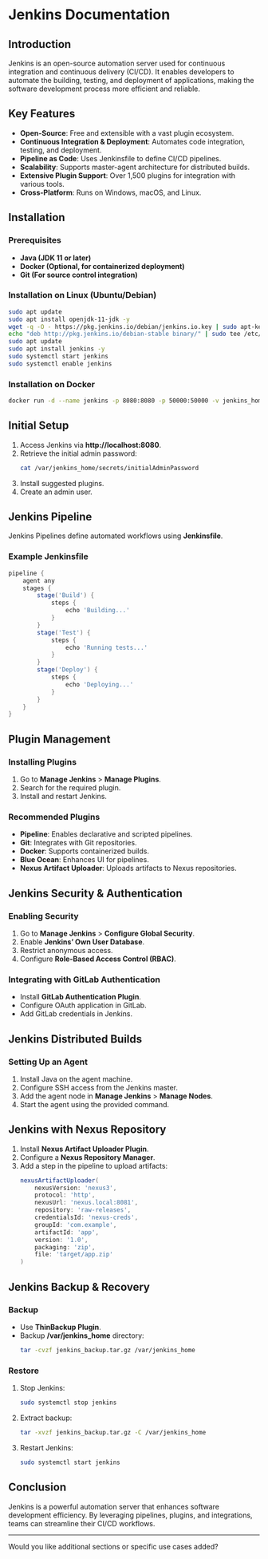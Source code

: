 # Jenkins Documentation

## Introduction
Jenkins is an open-source automation server used for continuous integration and continuous delivery (CI/CD). It enables developers to automate the building, testing, and deployment of applications, making the software development process more efficient and reliable.

## Key Features
- **Open-Source**: Free and extensible with a vast plugin ecosystem.
- **Continuous Integration & Deployment**: Automates code integration, testing, and deployment.
- **Pipeline as Code**: Uses Jenkinsfile to define CI/CD pipelines.
- **Scalability**: Supports master-agent architecture for distributed builds.
- **Extensive Plugin Support**: Over 1,500 plugins for integration with various tools.
- **Cross-Platform**: Runs on Windows, macOS, and Linux.

## Installation

### Prerequisites
- **Java (JDK 11 or later)**
- **Docker (Optional, for containerized deployment)**
- **Git (For source control integration)**

### Installation on Linux (Ubuntu/Debian)
```bash
sudo apt update
sudo apt install openjdk-11-jdk -y
wget -q -O - https://pkg.jenkins.io/debian/jenkins.io.key | sudo apt-key add -
echo "deb http://pkg.jenkins.io/debian-stable binary/" | sudo tee /etc/apt/sources.list.d/jenkins.list
sudo apt update
sudo apt install jenkins -y
sudo systemctl start jenkins
sudo systemctl enable jenkins
```

### Installation on Docker
```bash
docker run -d --name jenkins -p 8080:8080 -p 50000:50000 -v jenkins_home:/var/jenkins_home jenkins/jenkins:lts
```

## Initial Setup
1. Access Jenkins via **http://localhost:8080**.
2. Retrieve the initial admin password:
   ```bash
   cat /var/jenkins_home/secrets/initialAdminPassword
   ```
3. Install suggested plugins.
4. Create an admin user.

## Jenkins Pipeline
Jenkins Pipelines define automated workflows using **Jenkinsfile**.

### Example Jenkinsfile
```groovy
pipeline {
    agent any
    stages {
        stage('Build') {
            steps {
                echo 'Building...'
            }
        }
        stage('Test') {
            steps {
                echo 'Running tests...'
            }
        }
        stage('Deploy') {
            steps {
                echo 'Deploying...'
            }
        }
    }
}
```

## Plugin Management
### Installing Plugins
1. Go to **Manage Jenkins** > **Manage Plugins**.
2. Search for the required plugin.
3. Install and restart Jenkins.

### Recommended Plugins
- **Pipeline**: Enables declarative and scripted pipelines.
- **Git**: Integrates with Git repositories.
- **Docker**: Supports containerized builds.
- **Blue Ocean**: Enhances UI for pipelines.
- **Nexus Artifact Uploader**: Uploads artifacts to Nexus repositories.

## Jenkins Security & Authentication
### Enabling Security
1. Go to **Manage Jenkins** > **Configure Global Security**.
2. Enable **Jenkins’ Own User Database**.
3. Restrict anonymous access.
4. Configure **Role-Based Access Control (RBAC)**.

### Integrating with GitLab Authentication
- Install **GitLab Authentication Plugin**.
- Configure OAuth application in GitLab.
- Add GitLab credentials in Jenkins.

## Jenkins Distributed Builds
### Setting Up an Agent
1. Install Java on the agent machine.
2. Configure SSH access from the Jenkins master.
3. Add the agent node in **Manage Jenkins** > **Manage Nodes**.
4. Start the agent using the provided command.

## Jenkins with Nexus Repository
1. Install **Nexus Artifact Uploader Plugin**.
2. Configure a **Nexus Repository Manager**.
3. Add a step in the pipeline to upload artifacts:
   ```groovy
   nexusArtifactUploader(
       nexusVersion: 'nexus3',
       protocol: 'http',
       nexusUrl: 'nexus.local:8081',
       repository: 'raw-releases',
       credentialsId: 'nexus-creds',
       groupId: 'com.example',
       artifactId: 'app',
       version: '1.0',
       packaging: 'zip',
       file: 'target/app.zip'
   )
   ```

## Jenkins Backup & Recovery
### Backup
- Use **ThinBackup Plugin**.
- Backup **/var/jenkins_home** directory:
  ```bash
  tar -cvzf jenkins_backup.tar.gz /var/jenkins_home
  ```

### Restore
1. Stop Jenkins:
   ```bash
   sudo systemctl stop jenkins
   ```
2. Extract backup:
   ```bash
   tar -xvzf jenkins_backup.tar.gz -C /var/jenkins_home
   ```
3. Restart Jenkins:
   ```bash
   sudo systemctl start jenkins
   ```

## Conclusion
Jenkins is a powerful automation server that enhances software development efficiency. By leveraging pipelines, plugins, and integrations, teams can streamline their CI/CD workflows.

---

Would you like additional sections or specific use cases added?


